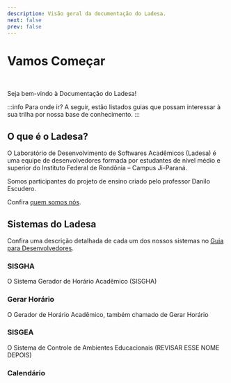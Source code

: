 ```yaml
---
description: Visão geral da documentação do Ladesa.
next: false
prev: false
---
```


<script setup lang="ts">
import LinkCard from "../../components/LinkCard.vue";
import HelpfulMessage from "../../components/HelpfulMessage.vue";
</script>

# Vamos Começar

<br/>

<HelpfulMessage />

Seja bem-vindo à Documentação do Ladesa!

:::info Para onde ir?
A seguir, estão listados guias que possam interessar à sua trilha por nossa base de conhecimento.
:::

<!-- :::tip Bem-vindo!
Seja bem-vindo à Documentação do Ladesa.
:::-->

<LinkCard
  title="Guia para Usuários"
  description="Navegue pela documentação destinada aos utilizadores do sistema."
  href="/user-guides/introduction"
/>

<LinkCard
  title="Guia para Desenvolvedores"
  description="Navegue pela documentação destinada aos desenvolvedores do sistema."
  href="/developers"
/>

## O que é o Ladesa?

O Laboratório de Desenvolvimento de Softwares Acadêmicos (Ladesa) é uma equipe de desenvolvedores formada por estudantes de nível médio e superior do Instituto Federal de Rondônia – Campus Ji-Paraná.

Somos participantes do projeto de ensino criado pelo professor Danilo Escudero.

Confira [quem somos nós](#).

## Sistemas do Ladesa

Confira uma descrição detalhada de cada um dos nossos sistemas no [Guia para Desenvolvedores](../developers).

### SISGHA

O Sistema Gerador de Horário Acadêmico (SISGHA)

### Gerar Horário

O Gerador de Horário Acadêmico, também chamado de Gerar Horário

### SISGEA

O Sistema de Controle de Ambientes Educacionais (REVISAR ESSE NOME DEPOIS)

### Calendário
